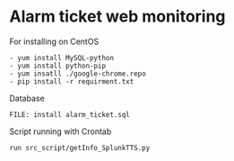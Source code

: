 # Alarm ticket web monitoring
For installing on CentOS

    - yum install MySQL-python
    - yum install python-pip
    - yum insatll ./google-chrome.repo
    - pip install -r requirment.txt
    
Database

    FILE: install alarm_ticket.sql

Script running with Crontab
    
    run src_script/getInfo_SplunkTTS.py
